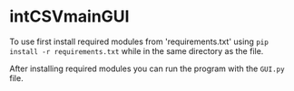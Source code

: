 # intCSVmainGUI
To use first install required modules from 'requirements.txt' using ```pip install -r requirements.txt``` 
while in the same directory as the file.

After installing required modules you can run the program with the ```GUI.py``` file.